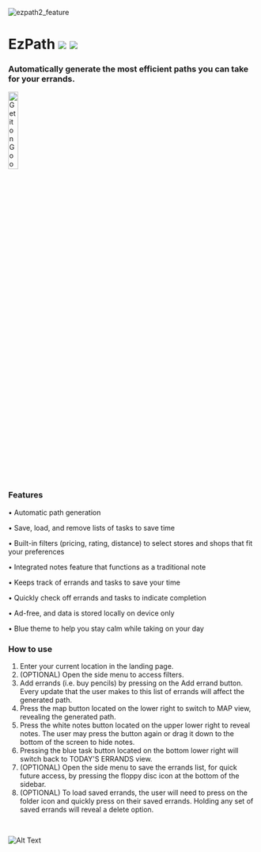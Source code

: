 ![ezpath2_feature](https://user-images.githubusercontent.com/54372601/131712368-db04ca77-e7b0-438c-a1e0-96261602ec4e.png)

# EzPath ![](https://img.shields.io/badge/OS-android-brightgreen) ![](https://img.shields.io/badge/api-26%2B-blue)


### Automatically generate the most efficient paths you can take for your errands.

<a href='https://play.google.com/store/apps/details?id=com.crosie.ezpath2&pcampaignid=pcampaignidMKT-Other-global-all-co-prtnr-py-PartBadge-Mar2515-1'><img alt='Get it on Google Play' width='20%' height='20%' src='https://play.google.com/intl/en_us/badges/static/images/badges/en_badge_web_generic.png'/></a>


### Features
•    Automatic path generation 

•    Save, load, and remove lists of tasks to save time

•    Built-in filters (pricing, rating, distance) to select stores and shops that fit your preferences

•    Integrated notes feature that functions as a traditional note

•    Keeps track of errands and tasks to save your time

•    Quickly check off errands and tasks to indicate completion

•    Ad-free, and data is stored locally on device only

•    Blue theme to help you stay calm while taking on your day

### How to use

1. Enter your current location in the landing page.
2. (OPTIONAL) Open the side menu to access filters.
3. Add errands (i.e. buy pencils) by pressing on the Add errand button. Every update that the user makes to this list of errands will affect the generated path.
4. Press the map button located on the lower right to switch to MAP view, revealing the generated path.
5. Press the white notes button located on the upper lower right to reveal notes. The user may press the button again or drag it down to the bottom of the screen to hide notes.
6. Pressing the blue task button located on the bottom lower right will switch back to TODAY'S ERRANDS view.
7. (OPTIONAL) Open the side menu to save the errands list, for quick future access, by pressing the floppy disc icon at the bottom of the sidebar.
8. (OPTIONAL) To load saved errands, the user will need to press on the folder icon and quickly press on their saved errands. Holding any set of saved errands will reveal a delete option.

</br>

![Alt Text](https://im7.ezgif.com/tmp/ezgif-7-85678d7102ca.gif)
